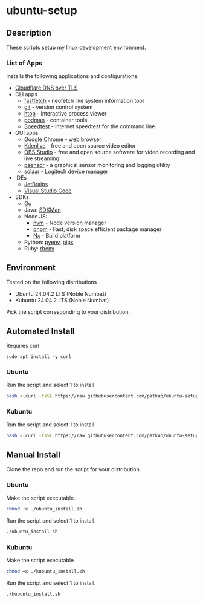 # ubuntu-setup

## Description

These scripts setup my linux development environment.

### List of Apps

Installs the following applications and configurations.

- [Cloudflare DNS over TLS](https://developers.cloudflare.com/1.1.1.1/setup/linux/#systemd-resolved)
- CLI apps
  - [fastfetch](https://github.com/fastfetch-cli/fastfetch) - neofetch like system information tool
  - [git](https://git-scm.com/) - version control system
  - [htop](https://htop.dev/) - interactive process viewer
  - [podman](https://podman.io/) - container tools
  - [Speedtest](https://www.speedtest.net/apps/cli) - internet speedtest for the command line
- GUI apps
  - [Google Chrome](https://www.google.com/chrome/) - web browser
  - [Kdenlive](https://kdenlive.org/en/) - free and open source video editor
  - [OBS Studio](https://obsproject.com/) - free and open source software for video recording and live streaming
  - [psensor](https://github.com/chinf/psensor) - a graphical sensor monitoring and logging utility
  - [solaar](https://github.com/pwr-Solaar/Solaar) - Logitech device manager
- IDEs
  - [JetBrains](https://www.jetbrains.com/)
  - [Visual Studio Code](https://code.visualstudio.com/)
- SDKs
  - [Go](https://go.dev/)
  - Java: [SDKMan](https://sdkman.io/)
  - Node.JS:
    - [nvm](https://github.com/nvm-sh/nvm) - Node version manager
    - [pnpm](https://pnpm.io/) - Fast, disk space efficient package manager
    - [Nx](https://nx.dev/) - Build platform
  - Python: [pyenv](https://github.com/pyenv/pyenv), [pipx](https://pipx.pypa.io/stable/)
  - Ruby: [rbenv](https://rbenv.org/)

## Environment

Tested on the following distributions
  - Ubuntu 24.04.2 LTS (Noble Numbat)
  - Kubuntu 24.04.2 LTS (Noble Numbat)

Pick the script corresponding to your distribution.

## Automated Install

Requires curl
```
sudo apt install -y curl
```

### Ubuntu

Run the script and select 1 to install.
```bash
bash <(curl -fsSL https://raw.githubusercontent.com/patkub/ubuntu-setup/refs/heads/noble/ubuntu_install.sh)
```

### Kubuntu

Run the script and select 1 to install.
```bash
bash <(curl -fsSL https://raw.githubusercontent.com/patkub/ubuntu-setup/refs/heads/noble/kubuntu_install.sh)
```

## Manual Install

Clone the repo and run the script for your distribution.

### Ubuntu

Make the script executable.
```bash
chmod +x ./ubuntu_install.sh
```

Run the script and select 1 to install.
```bash
./ubuntu_install.sh
```

### Kubuntu

Make the script executable
```bash
chmod +x ./kubuntu_install.sh
```

Run the script and select 1 to install.
```bash
./kubuntu_install.sh
```
